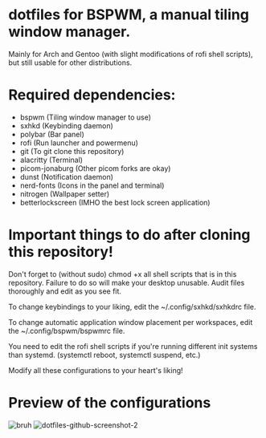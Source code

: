 # dotfiles for BSPWM, a manual tiling window manager.

Mainly for Arch and Gentoo (with slight modifications of rofi shell scripts), but still usable for other distributions.

# Required dependencies:
- bspwm (Tiling window manager to use)
- sxhkd (Keybinding daemon)
- polybar (Bar panel)
- rofi (Run launcher and powermenu)
- git (To git clone this repository)
- alacritty (Terminal)
- picom-jonaburg (Other picom forks are okay)
- dunst (Notification daemon)
- nerd-fonts (Icons in the panel and terminal)
- nitrogen (Wallpaper setter)
- betterlockscreen (IMHO the best lock screen application)

# Important things to do after cloning this repository!

Don't forget to (without sudo) chmod +x all shell scripts that is in this repository. Failure to do so will make your desktop unusable. Audit files thoroughly and edit as you see fit.

To change keybindings to your liking, edit the ~/.config/sxhkd/sxhkdrc file.

To change automatic application window placement per workspaces, edit the ~/.config/bspwm/bspwmrc file.

You need to edit the rofi shell scripts if you're running different init systems than systemd. (systemctl reboot, systemctl suspend, etc.)

Modify all these configurations to your heart's liking!

# Preview of the configurations
![bruh](https://user-images.githubusercontent.com/105838572/180804119-8c26b5da-00b4-47f1-8a9b-68a160dd4cd1.png)
![dotfiles-github-screenshot-2](https://user-images.githubusercontent.com/105838572/180804231-4e0c3c07-74a2-4c41-89e0-6bd8c23a4030.png)

